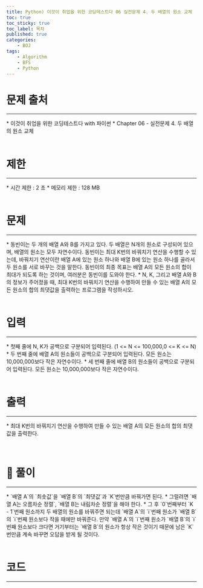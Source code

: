 ```yaml
---
title: Python) 이것이 취업을 위한 코딩테스트다 06 실전문제 4. 두 배열의 원소 교체
toc: true
toc_sticky: true
toc_label: 목차
published: true
categories:
    - BOJ
tags:
    - Algorithm
    - BFS
    - Python
---
```


# 문제 출처
<hr>
* 이것이 취업을 위한 코딩테스트다 with 파이썬
* Chapter 06 - 실전문제 4. 두 배열의 원소 교체<br><br>
 
# 제한
<hr>
* 시간 제한 : 2 초
* 메모리 제한 : 128 MB<br><br>

# 문제
<hr>
* 동빈이는 두 개의 배열 A와 B를 가지고 있다. 두 배열은 N개의 원소로 구성되어 있으며, 배열의 원소는 모두 자연수이다. 동빈이는 최대 K번의 바꿔치기 연산을 수행할 수 있는데, 바꿔치기 연산이란 배열 A에 있는 원소 하나와 배열 B에 있는 원소 하나를 골라서 두 원소를 서로 바꾸는 것을 말한다. 동빈이의 최종 목표는 배열 A의 모든 원소의 합이 최대가 되도록 하는 것이며, 여러분은 동빈이를 도와야 한다.
* N, K, 그리고 배열 A와 B의 정보가 주어졌을 때, 최대 K번의 바꿔치기 연산을 수행하여 만들 수 있는 배열 A의 모든 원소의 합의 최댓값을 출력하는 프로그램을 작성하시오.<br><br>

# 입력
<hr>
* 첫째 줄에 N, K가 공백으로 구분되어 입력된다. (1 <= N <= 100,000,0 <= K <= N)
* 두 번째 줄에 배열 A의 원소들이 공백으로 구분되어 입력된다. 모든 원소는 10,000,000보다 작은 자연수이다.
* 세 번째 줄에 배열 B의 원소들이 공백으로 구분되어 입력된다. 모든 원소는 10,000,000보다 작은 자연수이다.<br><br>

# 출력
<hr>
* 최대 K번의 바꿔치기 연산을 수행하여 만들 수 있는 배열 A의 모든 원소의 합의 최댓값을 출력한다.<br><br><br>

# 👀 풀이
<hr>
* `배열 A`의 `최솟값`을 `배열 B`의 `최댓값`과 `K`번만큼 바꿔가면 된다.
* 그럴려면 `배열 A는 오름차순 정렬`, `배열 B는 내림차순 정렬`을 해야 한다.
* 그 후 `0`번째부터 `K - 1`번째 원소까지 두 배열의 원소를 바꿔주면 되는데 `배열 A`의 `i`번째 원소가 `배열 B`의 `i`번째 원소보다 작을 때에만 바꿔준다. 만약 `배열 A`의 `i`번째 원소가 `배열 B`의 `i`번째 원소보다 크다면 거기부터는 `배열 B`의 원소가 항상 작은 것이기 때문에 남은 `K`번만큼 계속 바꾸면 오답을 받게 될 것이다.<br><br>

 
# 코드
<hr>

<script src="https://gist.github.com/miro7923/e0b6d22501b86b0f97b9e17a7ea0c974.js"></script>
